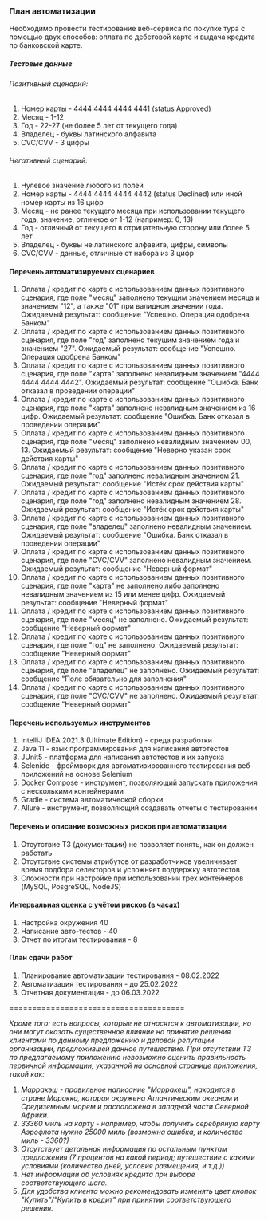 
###   План автоматизации

Необходимо провести тестирование веб-сервиса по покупке тура с помощью двух способов: оплата по дебетовой карте и выдача кредита по банковской карте.

##### Тестовые данные 
###### Позитивный сценарий:
1. Номер карты - 4444 4444 4444 4441 (status Approved)
2. Месяц - 1-12
3. Год - 22-27 (не более 5 лет от текущего года)
4. Владелец - буквы латинского алфавита
5. CVC/CVV - 3 цифры

###### Негативный сценарий:
1. Нулевое значение любого из полей
2. Номер карты - 4444 4444 4444 4442 (status Declined) или иной номер карты из 16 цифр
3. Месяц - не ранее текущего месяца при использовании текущего года, значение, отличное от 1-12 (например: 0, 13)
4. Год - отличный от текущего в отрицательную сторону или более 5 лет
5. Владелец - буквы не латинского алфавита, цифры, символы
6. CVC/CVV - данные, отличные от набора из 3 цифр


#### Перечень автоматизируемых сценариев

1. Оплата / кредит по карте с использованием данных позитивного сценария, где поле "месяц" заполнено текущим значением месяца и значением "12", а также "01" при валидном значении года. Ожидаемый результат: сообщение "Успешно. Операция одобрена Банком"
2. Оплата / кредит по карте с использованием данных позитивного сценария, где поле "год" заполнено текущим значением года и значением "27". Ожидаемый результат: сообщение "Успешно. Операция одобрена Банком"
3. Оплата / кредит по карте с использованием данных позитивного сценария, где поле "карта" заполнено невалидным значением "4444 4444 4444 4442". Ожидаемый результат: сообщение "Ошибка. Банк отказал в проведении операции"
4. Оплата / кредит по карте с использованием данных позитивного сценария, где поле "карта" заполнено невалидным значением из 16 цифр. Ожидаемый результат: сообщение "Ошибка. Банк отказал в проведении операции"
5. Оплата / кредит по карте с использованием данных позитивного сценария, где поле "месяц" заполнено невалидным значением 00, 13. Ожидаемый результат: сообщение "Неверно указан срок действия карты"
6. Оплата / кредит по карте с использованием данных позитивного сценария, где поле "год" заполнено невалидным значением 21. Ожидаемый результат: сообщение "Истёк срок действия карты"
7. Оплата / кредит по карте с использованием данных позитивного сценария, где поле "год" заполнено невалидным значением 28. Ожидаемый результат: сообщение "Истёк срок действия карты"
8. Оплата / кредит по карте с использованием данных позитивного сценария, где поле "владелец" заполнено невалидным значением.  Ожидаемый результат: сообщение "Ошибка. Банк отказал в проведении операции"
9. Оплата / кредит по карте с использованием данных позитивного сценария, где поле "CVC/CVV" заполнено невалидным значением.  Ожидаемый результат: сообщение "Неверный формат"
10. Оплата / кредит по карте с использованием данных позитивного сценария, где поле "карта" не заполнено либо заполнено невалидным значением из 15 или менее цифр. Ожидаемый результат: сообщение "Неверный формат"
11. Оплата / кредит по карте с использованием данных позитивного сценария, где поле "месяц" не заполнено. Ожидаемый результат: сообщение "Неверный формат"
12. Оплата / кредит по карте с использованием данных позитивного сценария, где поле "год" не заполнено. Ожидаемый результат: сообщение "Неверный формат"
13. Оплата / кредит по карте с использованием данных позитивного сценария, где поле "владелец" не заполнено.  Ожидаемый результат: сообщение "Поле обязательно для заполнения"
14. Оплата / кредит по карте с использованием данных позитивного сценария, где поле "CVC/CVV" не заполнено.  Ожидаемый результат: сообщение "Неверный формат"

#### Перечень используемых инструментов
1. IntelliJ IDEA 2021.3 (Ultimate Edition) - среда разработки
2. Java 11 - язык программирования для написания автотестов
3. JUnit5 - платформа для написания автотестов и их запуска
4. Selenide - фреймворк для автоматизированного тестирования веб-приложений на основе Selenium
5. Docker Compose - инструмент, позволяющий запускать приложения с несколькими контейнерами 
6. Gradle - система автоматической сборки
7. Allure - инструмент, позволяющий создавать отчеты о тестировании

#### Перечень и описание возможных рисков при автоматизации
1. Отсутствие ТЗ (документации) не позволяет понять, как он должен работать  
2. Отсутствие системы атрибутов от разработчиков увеличивает время подбора селекторов и усложняет поддержку автотестов
3. Сложности при настройке при использовании трех контейнеров (MySQL, PosgreSQL, NodeJS) 


#### Интервальная оценка с учётом рисков (в часах)
1. Настройка окружения 40
2. Написание авто-тестов - 40
3. Отчет по итогам тестирования - 8


#### План сдачи работ

1. Планирование автоматизации тестирования - 08.02.2022
2. Автоматизация тестирования - до 25.02.2022
3. Отчетная документация - до 06.03.2022 

======================================

 *Кроме того: есть вопросы, которые не относятся к автоматизации, но они могут оказать существенное влияние на принятие решения клиентами по данному предложению и деловой репутации организации, предложившей данное путешествие.*
 *При отсутствии ТЗ по предлагаемому приложению невозможно оценить правильность первичной информации, указанной на основной странице приложения, такой как:*
 1. *Марракэш - правильное написание "Марракеш", находится в стране Марокко, которая окружена Атлантическим океаном и Средиземным морем и расположена в западной части Северной Африки.*
 2. *33360 миль на карту - например, чтобы получить серебряную карту Аэрофлота нужно 25000 миль (возможна ошибка, и количество миль - 3360?)*
 3. *Отсутствует детальная информация по остальным пунктам предложения (7 процентов на какой период; путешествие с какими условиями (количество дней, условия размещения, и т.д.))*
 4. *Нет информации об условиях кредита при выборе соответствующего шага.*
 5. *Для удобства клиента можно рекомендовать изменять цвет кнопок "Купить"/"Купить в кредит" при принятии соответствующего решения.*
 